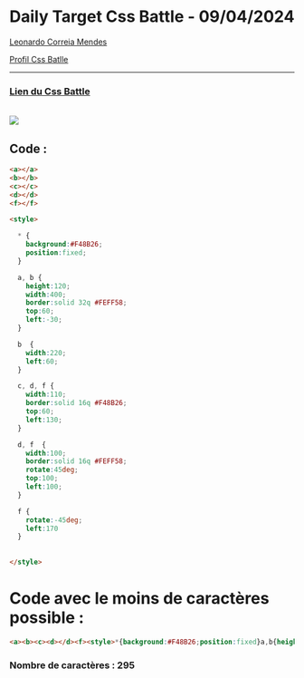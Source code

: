 # Daily Target Css Battle - 09/04/2024

[Leonardo Correia Mendes](https://github.com/leonardo-correiamendes)

[Profil Css Batlle](https://cssbattle.dev/player/PxahljaEJJesW2q41DyRFOpJIt73)

<hr>

### [Lien du Css Battle](https://cssbattle.dev/play/P0GDBLSTObqZScgqthEY)
<br>

<img src="https://firebasestorage.googleapis.com/v0/b/cssbattleapp.appspot.com/o/user%2Fummd3POvEDfFyeFvVdOMG3OOrwE2%2Ftargets%2Ftarget_UqpakMJ.png?alt=media">

<br>

## Code : 
```html
<a></a>
<b></b>
<c></c>
<d></d>
<f></f>

<style>

  * {
    background:#F48B26;
    position:fixed;
  }

  a, b {
    height:120;
    width:400;
    border:solid 32q #FEFF58;
    top:60;
    left:-30;
  }

  b  {
    width:220;
    left:60;
  }

  c, d, f {
    width:110;
    border:solid 16q #F48B26;
    top:60;
    left:130;
  }

  d, f  {
    width:100;
    border:solid 16q #FEFF58;
    rotate:45deg;
    top:100;
    left:100;
  }

  f {
    rotate:-45deg;
    left:170
  }
  
  
</style>
```

# Code avec le moins de caractères possible : 

```html
<a><b><c><d></d><f><style>*{background:#F48B26;position:fixed}a,b{height:120;width:400;border:solid 32q#FEFF58;top:60;left:-30}b{width:220;left:60}c,d,f{width:110;border:solid 16q#F48B26;top:60;left:130}d,f{width:100;border:solid 16q#FEFF58;rotate:45deg;top:100;left:100}f{rotate:-45deg;left:170
```

### Nombre de caractères : 295


  